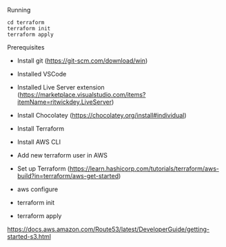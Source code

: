 
Running

```
cd terraform
terraform init
terraform apply
```

Prerequisites 

- Install git (https://git-scm.com/download/win)

- Installed VSCode
- Installed Live Server extension (https://marketplace.visualstudio.com/items?itemName=ritwickdey.LiveServer)

- Install Chocolatey (https://chocolatey.org/install#individual)
- Install Terraform 
- Install AWS CLI

- Add new terraform user in AWS
- Set up Terraform (https://learn.hashicorp.com/tutorials/terraform/aws-build?in=terraform/aws-get-started)
- aws configure
- terraform init
- terraform apply




https://docs.aws.amazon.com/Route53/latest/DeveloperGuide/getting-started-s3.html